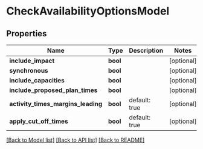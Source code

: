 # CheckAvailabilityOptionsModel

## Properties
Name | Type | Description | Notes
------------ | ------------- | ------------- | -------------
**include_impact** | **bool** |  | [optional] 
**synchronous** | **bool** |  | [optional] 
**include_capacities** | **bool** |  | [optional] 
**include_proposed_plan_times** | **bool** |  | [optional] 
**activity_times_margins_leading** | **bool** | default: true | [optional] 
**apply_cut_off_times** | **bool** | default: true | [optional] 

[[Back to Model list]](../README.md#documentation-for-models) [[Back to API list]](../README.md#documentation-for-api-endpoints) [[Back to README]](../README.md)


